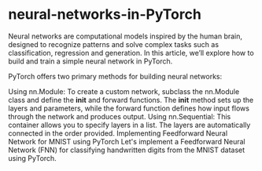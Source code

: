# neural-networks-in-PyTorch

Neural networks are computational models inspired by the human brain, designed to recognize patterns and solve complex tasks such as classification, regression and generation. In this article, we’ll explore how to build and train a simple neural network in PyTorch.

PyTorch offers two primary methods for building neural networks:

Using nn.Module: To create a custom network, subclass the nn.Module class and define the __init__ and forward functions. The __init__ method sets up the layers and parameters, while the forward function defines how input flows through the network and produces output.
Using nn.Sequential: This container allows you to specify layers in a list. The layers are automatically connected in the order provided.
Implementing Feedforward Neural Network for MNIST using PyTorch
Let's implement a Feedforward Neural Network (FNN) for classifying handwritten digits from the MNIST dataset using PyTorch.

